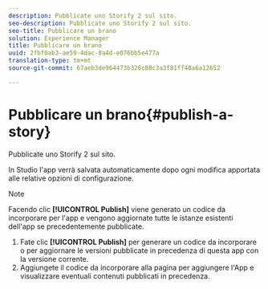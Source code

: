 ```yaml
---
description: Pubblicate uno Storify 2 sul sito.
seo-description: Pubblicate uno Storify 2 sul sito.
seo-title: Pubblicare un brano
solution: Experience Manager
title: Pubblicare un brano
uuid: 2fbf0ab3-ae59-4dac-8a4d-e076bb5e477a
translation-type: tm+mt
source-git-commit: 67aeb3de964473b326c88c3a3f81ff48a6a12652

---
```



# Pubblicare un brano{#publish-a-story}

Pubblicate uno Storify 2 sul sito.

In Studio l'app verrà salvata automaticamente dopo ogni modifica apportata alle relative opzioni di configurazione.

>[!NOTE]
>
>Facendo clic **[!UICONTROL Publish]** viene generato un codice da incorporare per l'app e vengono aggiornate tutte le istanze esistenti dell'app se precedentemente pubblicate.

1. Fate clic **[!UICONTROL Publish]** per generare un codice da incorporare o per aggiornare le versioni pubblicate in precedenza di questa app con la versione corrente.
1. Aggiungete il codice da incorporare alla pagina per aggiungere l'App e visualizzare eventuali contenuti pubblicati in precedenza.
